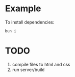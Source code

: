 # Example

To install dependencies:

```bash
bun i
```

# TODO

1. compile files to html and css
2. run server/build
